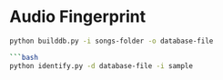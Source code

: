# Audio Fingerprint

```bash
python builddb.py -i songs-folder -o database-file

```bash
python identify.py -d database-file -i sample
